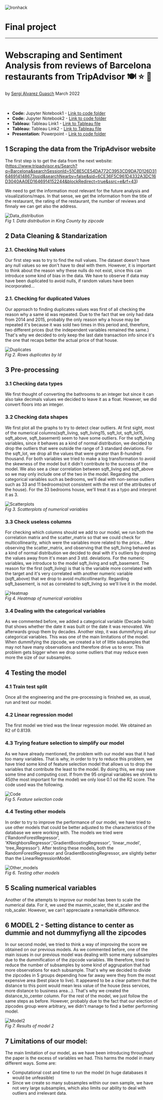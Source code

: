 ![Ironhack](https://github.com/SergiGuasch/sergiguasch/blob/main/labs/week4/Lab2/Ironhack.jpg)  
# Final project  

-------

# Webscraping and Sentiment Analysis from reviews of Barcelona restaurants from TripAdvisor 🍽️ ⭐ 🦉  
by [Sergi Alvarez Guasch](https://github.com/SergiGuasch) March 2022  
<br/><br/>
 - **Code:** Jupyter Notebook1 - [Link to code folder](https://github.com/SergiGuasch/Projects/blob/main/Data%20Analysis/Final%20Project/Restaurants.ipynb)
 - **Code:** Jupyter Notebook2 - [Link to code folder](https://github.com/SergiGuasch/Projects/blob/main/Data%20Analysis/Final%20Project/Full_Reviews.ipynb) 
 - **Tableau:** Tableau Link1 - [Link to Tableau file](https://public.tableau.com/app/profile/sergi4264/viz/TripAdvisor_Restaurants/Heatmap)
 - **Tableau:** Tableau Link2 - [Link to Tableau file](https://public.tableau.com/app/profile/sergi4264/viz/TripAdvisor_Reviews/Words)
 - **Presentation:** Powerpoint - [Link to code folder](https://github.com/SergiGuasch/Projects/blob/main/Data%20Analysis/Final%20Project/TripAdvisor.pptx)

## 1 Scraping the data from the TripAdvisor website  
The first step is to get the data from the next website:  
(https://www.tripadvisor.es/Search?q=Barcelona&searchSessionId=51C8E5CE54DA772C3953CD9DA7D126D31646914148673ssid&searchNearby=false&sid=6CE36F5C961D4332A3DC16D3040AA0ED1646914152244&blockRedirect=true&ssrc=e&rf=43)  

We need to get the information most relevant for the future analysis and visualizations/maps. In that sense, we get the information from the title of the restaurant, the rating of the restaurant, the number of reviews and finnaly we can get also the address.

![Data_distribution](https://github.com/SergiGuasch/hangover/blob/main/images/1_Data_distribution.jpg)  
*Fig 1. Data distribution in King County by zipcode*

## 2 Data Cleaning & Standarization
### 2.1. Checking Null values
Our first step was to try to find the null values. The dataset doesn't have any null values so we don't have to deal with them. However, it is important to think about the reason why these nulls do not exist, since this can introduce some kind of bias in the data. We have to observe if data may have been duplicated to avoid nulls, if random values have been incorporated...

### 2.1. Checking for duplicated Values
Our approach to finding duplicates values was first of all checking the reason why a same id was repeated. Due to the fact that we only had data from 2014 and 2015, probably the only reason why a house may be repeated it's because it was sold two times in this period and, therefore, two different prices (but the independent variables remained the same.) That's why we decided to only keep the last date transaction info since it's the one that recaps better the actual price of that house.

![Duplicates](https://github.com/SergiGuasch/hangover/blob/main/images/2_duplicates.jpg)  
*Fig 2. Rows duplicates by Id*

## 3  Pre-processing 
### 3.1  Checking data types
We first thought of converting the bathrooms to an integer but since it can also take decimals values we decided to leave it as a float. However, we did convert floors into an integer.

### 3.2  Checking data shapes
We first plot all the graphs to try to detect clear outliers. At first sight, most of the numerical columns(sqft_living, sqft_living15, sqft_lot, sqft_lot15, sqft_above, sqft_basement) seem to have some outliers. For the sqft_living variables, since it behaves as a kind of normal distribution, we decided to drop the outliers that were outside the range of 3 standard deviations. For the sqft_lot, we drop all the values that were greater than 8-hundred thousand. For both variables we tried to make a log transformation to avoid the skewness of the model but it didn't contribute to the success of the model. We also see a clear correlation between sqft_living and sqft_above so we may only include one of the two in the model.  Regarding the categorical variables such as bedrooms, we'll deal with non-sense outliers such as 33 and 11 bedrooms(not consistent with the rest of the attributes of the house). For the 33 bedrooms house, we'll treat it as a typo and interpret it as 3.

![Scatterplots](https://github.com/SergiGuasch/hangover/blob/main/images/3_scatterplots.jpg)  
*Fig 3. Scatterplots of numerical variables*

### 3.3  Check useless columns
For checking which columns should we add to our model, we run both the correlation matrix and the scatter_matrix so that we could check for multicollinearity, which were the variables more related to the price... After observing the scatter_matrix, and observing that the sqft_living behaved as a kind of normal distribution we decided to deal with it's outliers by droping the values away from it's mean and 3 std. deviations. For the numeric variables, we introduce to the model sqft_living and sqft_basement. The reason for the first (sqft_living) is that is the variable more correlated with the target and it's very correlated with another numeric variable (sqft_above) that we drop to avoid multicollinearity. Regarding sqft_basement, is not as correlated to sqft_living so we'll live it in the model.

![Heatmap](https://github.com/SergiGuasch/hangover/blob/main/images/4_Heatmap.jpg)  
*Fig 4. Heatmap of numerical variables*

### 3.4 Dealing with the categorical variables
As we commented before, we added a categorical variable (Decade build) that shows whether the date it was built or the date it was renovated. We afterwards group them by decades. Another step, it was dummifying all our categorical variables. This was one of the main limitations of the model. When dummifying the zipcode, we created a lot of little subsamples that may not have many observations and therefore drive us to error. This problem gets bigger when we drop some outliers that may reduce even more the size of our subsamples.

## 4  Testing the model

### 4.1  Train test split
Once all the engineering and the pre-processing is finished we, as usual, run and test our model.

### 4.2  Linear regression model
The first model we tried was the linear regression model. We obtained an R2 of 0.8139.

### 4.3 Trying feature selection to simplify our model
As we have already mentioned, the problem with our model was that it had too many variables. That is why, in order to try to reduce this problem, we have tried some kind of feature selection model that allows us to drop the variables that contribute the least to the model. By doing this, we may save some time and computing cost. If from the 95 original variables we shrink to 45(the most important for the model) we only lose 0.1 od the R2 score. The code used was the following.

![Code](https://github.com/SergiGuasch/hangover/blob/main/images/5_code.jpg)  
*Fig 5. Feature selection code*

### 4.4 Testing other models
In order to try to improve the performance of our model, we have tried to use other models that could be better adjusted to the characteristics of the database we were working with. The models we tried were ('RandomForestRegressor', 'KNeighborsRegressor','GradientBoostingRegressor', 'linear_model', 'tree_Regressor'). After testing these models, both the RandomForestRegressor and GradientBoostingRegressor, are slightly better than the LinearRegressionModel.

![Other_models](https://github.com/SergiGuasch/hangover/blob/main/images/6_other_models.jpg)  
*Fig 6. Testing other models*

## 5 Scaling numerical variables
Another of the attempts to improve our model has been to scale the numerical data. For it, we used the maxmin_scaler, the st_scaler and the rob_scaler. However, we can't appreciaate a remarkable difference.
 
 
## 6  MODEL 2 - Setting distance to center as dummie and not dummyfiyng all the zipcodes
In our second model, we tried to think a way of improving the score we obtained on our previous models. As we commented before, one of the main issues in our previous model was dealing with some many subsamples due to the dummification of the zipcode variables. We therefore, tried to reduce the number of subsamples by some kind of aggrupation that had more observations for each subsample. That's why we decided to divide the zipcodes in 5 groups depending how far away were they from the most expensive area (best place to live). It appeared to be a clear pattern that the distance to this point would mean less value of the house (less services, more distance to business area...). That's why we created the distance_to_center column. For the rest of the model, we just follow the same steps as before. However, probably due to the fact that our election of zipcodes group were arbitrary, we didn't manage to find a better performing model.
 
![Model2](https://github.com/SergiGuasch/hangover/blob/main/images/7_model2.jpg)  
*Fig 7. Results of model 2*
 
 ## 7 Limitations of our model: 
 
 The main limitation of our model, as we have been introducing throughout the paper is the excess of variables we had. This harms the model in many different ways. Some are:

- Computational cost and time to run the model (in huge databases it would be unfeasible)
- Since we create so many subsamples within our own sample, we have not very large subsamples, which also limits our ability to deal with outliers and irrelevant data. 

  




